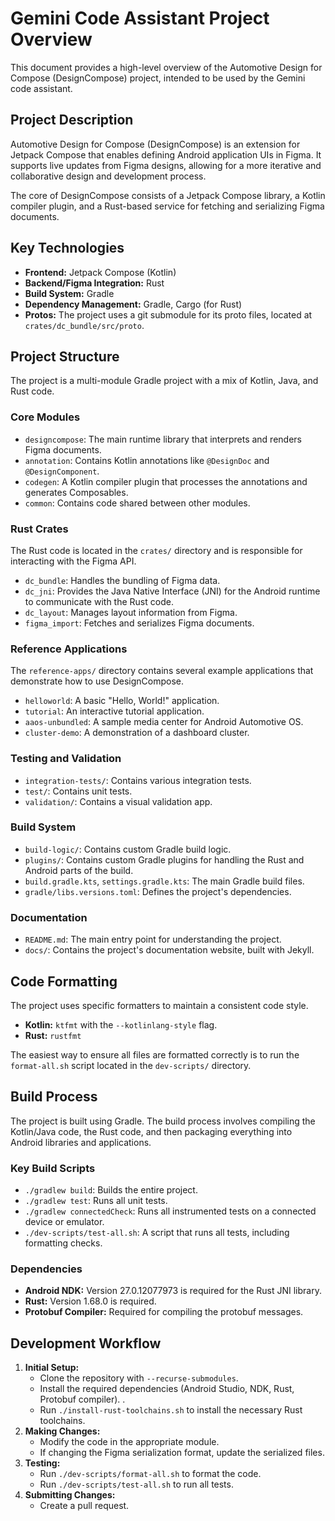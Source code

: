 # Gemini Code Assistant Project Overview

This document provides a high-level overview of the Automotive Design for Compose (DesignCompose) project, intended to be used by the Gemini code assistant.

## Project Description

Automotive Design for Compose (DesignCompose) is an extension for Jetpack Compose that enables defining Android application UIs in Figma. It supports live updates from Figma designs, allowing for a more iterative and collaborative design and development process.

The core of DesignCompose consists of a Jetpack Compose library, a Kotlin compiler plugin, and a Rust-based service for fetching and serializing Figma documents.

## Key Technologies

*   **Frontend:** Jetpack Compose (Kotlin)
*   **Backend/Figma Integration:** Rust
*   **Build System:** Gradle
*   **Dependency Management:** Gradle, Cargo (for Rust)
*   **Protos:** The project uses a git submodule for its proto files, located at `crates/dc_bundle/src/proto`.

## Project Structure

The project is a multi-module Gradle project with a mix of Kotlin, Java, and Rust code.

### Core Modules

*   `designcompose`: The main runtime library that interprets and renders Figma documents.
*   `annotation`: Contains Kotlin annotations like `@DesignDoc` and `@DesignComponent`.
*   `codegen`: A Kotlin compiler plugin that processes the annotations and generates Composables.
*   `common`: Contains code shared between other modules.

### Rust Crates

The Rust code is located in the `crates/` directory and is responsible for interacting with the Figma API.

*   `dc_bundle`: Handles the bundling of Figma data.
*   `dc_jni`: Provides the Java Native Interface (JNI) for the Android runtime to communicate with the Rust code.
*   `dc_layout`: Manages layout information from Figma.
*   `figma_import`: Fetches and serializes Figma documents.

### Reference Applications

The `reference-apps/` directory contains several example applications that demonstrate how to use DesignCompose.

*   `helloworld`: A basic "Hello, World!" application.
*   `tutorial`: An interactive tutorial application.
*   `aaos-unbundled`: A sample media center for Android Automotive OS.
*   `cluster-demo`: A demonstration of a dashboard cluster.

### Testing and Validation

*   `integration-tests/`: Contains various integration tests.
*   `test/`: Contains unit tests.
*   `validation/`: Contains a visual validation app.

### Build System

*   `build-logic/`: Contains custom Gradle build logic.
*   `plugins/`: Contains custom Gradle plugins for handling the Rust and Android parts of the build.
*   `build.gradle.kts`, `settings.gradle.kts`: The main Gradle build files.
*   `gradle/libs.versions.toml`: Defines the project's dependencies.

### Documentation

*   `README.md`: The main entry point for understanding the project.
*   `docs/`: Contains the project's documentation website, built with Jekyll.

## Code Formatting

The project uses specific formatters to maintain a consistent code style.

*   **Kotlin:** `ktfmt` with the `--kotlinlang-style` flag.
*   **Rust:** `rustfmt`

The easiest way to ensure all files are formatted correctly is to run the `format-all.sh` script located in the `dev-scripts/` directory.

## Build Process

The project is built using Gradle. The build process involves compiling the Kotlin/Java code, the Rust code, and then packaging everything into Android libraries and applications.

### Key Build Scripts

*   `./gradlew build`: Builds the entire project.
*   `./gradlew test`: Runs all unit tests.
*   `./gradlew connectedCheck`: Runs all instrumented tests on a connected device or emulator.
*   `./dev-scripts/test-all.sh`: A script that runs all tests, including formatting checks.

### Dependencies

*   **Android NDK:** Version 27.0.12077973 is required for the Rust JNI library.
*   **Rust:** Version 1.68.0 is required.
*   **Protobuf Compiler:** Required for compiling the protobuf messages.

## Development Workflow

1.  **Initial Setup:**
    *   Clone the repository with `--recurse-submodules`.
    *   Install the required dependencies (Android Studio, NDK, Rust, Protobuf compiler).
    .
    *   Run `./install-rust-toolchains.sh` to install the necessary Rust toolchains.
2.  **Making Changes:**
    *   Modify the code in the appropriate module.
    *   If changing the Figma serialization format, update the serialized files.
3.  **Testing:**
    *   Run `./dev-scripts/format-all.sh` to format the code.
    *   Run `./dev-scripts/test-all.sh` to run all tests.
4.  **Submitting Changes:**
    *   Create a pull request.
